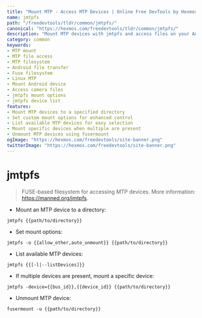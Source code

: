 ```yaml
---
title: "Mount MTP - Access MTP Devices | Online Free DevTools by Hexmos"
name: jmtpfs
path: "/freedevtools/tldr/common/jmtpfs/"
canonical: "https://hexmos.com/freedevtools/tldr/common/jmtpfs/"
description: "Mount MTP devices with jmtpfs and access files on your Android phone or digital camera. Free online tool, no registration required."
category: common
keywords:
- MTP mount
- MTP file access
- MTP filesystem
- Android file transfer
- Fuse filesystem
- Linux MTP
- Mount Android device
- Access camera files
- jmtpfs mount options
- jmtpfs device list
features:
- Mount MTP devices to a specified directory
- Set custom mount options for enhanced control
- List available MTP devices for easy selection
- Mount specific devices when multiple are present
- Unmount MTP devices using fusermount
ogImage: "https://hexmos.com/freedevtools/site-banner.png"
twitterImage: "https://hexmos.com/freedevtools/site-banner.png"
---
```


# jmtpfs

> FUSE-based filesystem for accessing MTP devices.
> More information: <https://manned.org/jmtpfs>.

- Mount an MTP device to a directory:

`jmtpfs {{path/to/directory}}`

- Set mount options:

`jmtpfs -o {{allow_other,auto_unmount}} {{path/to/directory}}`

- List available MTP devices:

`jmtpfs {{[-l|--listDevices]}}`

- If multiple devices are present, mount a specific device:

`jmtpfs -device={{bus_id}},{{device_id}} {{path/to/directory}}`

- Unmount MTP device:

`fusermount -u {{path/to/directory}}`
